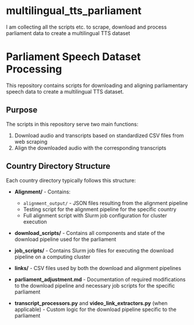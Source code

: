 # multilingual_tts_parliament
I am collecting all the scripts etc. to scrape, download and process parliament data to create a multilingual TTS dataset

# Parliament Speech Dataset Processing

This repository contains scripts for downloading and aligning parliamentary speech data to create a multilingual TTS dataset.

## Purpose

The scripts in this repository serve two main functions:
1. Download audio and transcripts based on standardized CSV files from web scraping
2. Align the downloaded audio with the corresponding transcripts

## Country Directory Structure

Each country directory typically follows this structure:

- **Alignment/** - Contains:
  - `alignment_output/` - JSON files resulting from the alignment pipeline
  - Testing script for the alignment pipeline for the specific country
  - Full alignment script with Slurm job configuration for cluster execution

- **download_scripts/** - Contains all components and state of the download pipeline used for the parliament

- **job_scripts/** - Contains Slurm job files for executing the download pipeline on a computing cluster

- **links/** - CSV files used by both the download and alignment pipelines

- **parliament_adjustment.md** - Documentation of required modifications to the download pipeline and necessary job scripts for the specific parliament

- **transcript_processors.py** and **video_link_extractors.py** (when applicable) - Custom logic for the download pipeline specific to the parliament
